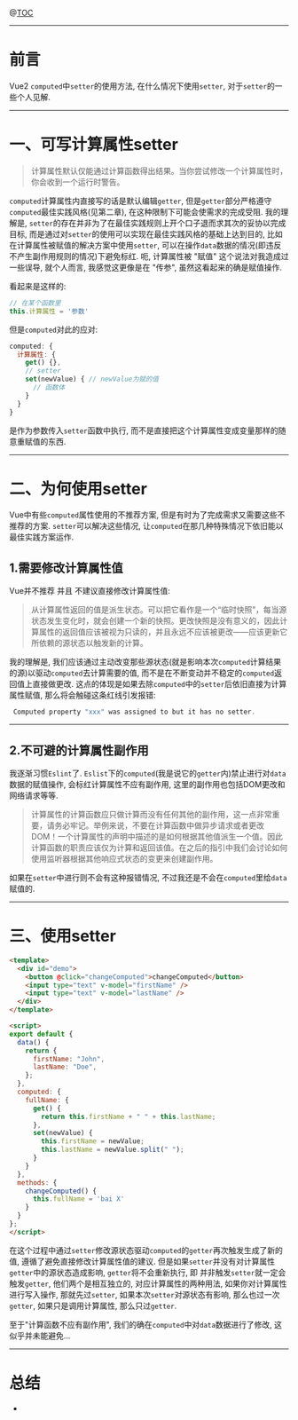 
@[TOC](文章目录)

---

# 前言
Vue2 `computed`中`setter`的使用方法, 在什么情况下使用`setter`, 对于`setter`的一些个人见解.

---


# 一、可写计算属性setter
> 计算属性默认仅能通过计算函数得出结果。当你尝试修改一个计算属性时，你会收到一个运行时警告。

`computed`计算属性内直接写的话是默认编辑`getter`, 但是`getter`部分严格遵守`computed`最佳实践风格(见第二章), 在这种限制下可能会使需求的完成受阻.
我的理解是, `setter`的存在并非为了在最佳实践规则上开个口子退而求其次的妥协以完成目标, 而是通过对`setter`的使用可以实现在最佳实践风格的基础上达到目的, 比如在计算属性被赋值的解决方案中使用`setter`, 可以在操作`data`数据的情况(即违反不产生副作用规则的情况)下避免标红.
呃, 计算属性被 "赋值" 这个说法对我造成过一些误导, 就个人而言, 我感觉这更像是在 "传参", 虽然这看起来的确是赋值操作.

看起来是这样的: 

```javascript
// 在某个函数里
this.计算属性 = '参数'
```

但是`computed`对此的应对: 

```javascript
computed: {
  计算属性: {
    get() {},
    // setter
    set(newValue) { // newValue为赋的值
      // 函数体
    }
  }
}
```
是作为参数传入`setter`函数中执行, 而不是直接把这个计算属性变成变量那样的随意重赋值的东西.

---

# 二、为何使用setter
Vue中有些`computed`属性使用的不推荐方案, 但是有时为了完成需求又需要这些不推荐的方案.
`setter`可以解决这些情况, 让`computed`在那几种特殊情况下依旧能以最佳实践方案运作.

##  1.需要修改计算属性值
Vue并不推荐 并且 不建议直接修改计算属性值:

> 从计算属性返回的值是派生状态。可以把它看作是一个“临时快照”，每当源状态发生变化时，就会创建一个新的快照。更改快照是没有意义的，因此计算属性的返回值应该被视为只读的，并且永远不应该被更改——应该更新它所依赖的源状态以触发新的计算。

我的理解是, 我们应该通过主动改变那些源状态(就是影响本次`computed`计算结果的源)以驱动`computed`去计算需要的值, 而不是在不断变动并不稳定的`computed`返回值上直接做更改.
这点的体现是如果去除`computed`中的`setter`后依旧直接为计算属性赋值, 那么将会触碰这条红线引发报错:

```javascript
 Computed property "xxx" was assigned to but it has no setter.
```

---

## 2.不可避的计算属性副作用
我逐渐习惯`Eslint`了.
`Eslist`下的`computed`(我是说它的`getter`内)禁止进行对`data`数据的赋值操作, 会标红计算属性不应有副作用, 这里的副作用也包括DOM更改和网络请求等等.

> 计算属性的计算函数应只做计算而没有任何其他的副作用，这一点非常重要，请务必牢记。举例来说，不要在计算函数中做异步请求或者更改 DOM！一个计算属性的声明中描述的是如何根据其他值派生一个值。因此计算函数的职责应该仅为计算和返回该值。在之后的指引中我们会讨论如何使用监听器根据其他响应式状态的变更来创建副作用。

如果在`setter`中进行则不会有这种报错情况, 不过我还是不会在`computed`里给`data`赋值的.

---

# 三、使用setter

```html
<template>
  <div id="demo">
    <button @click="changeComputed">changeComputed</button>
    <input type="text" v-model="firstName" />
    <input type="text" v-model="lastName" />
  </div>
</template>

<script>
export default {
  data() {
    return {
      firstName: "John",
      lastName: "Doe",
    };
  },
  computed: {
    fullName: {
      get() {
        return this.firstName + " " + this.lastName;
      },
      set(newValue) {
        this.firstName = newValue;
        this.lastName = newValue.split(" ");
      }
    }
  },
  methods: {
    changeComputed() {
      this.fullName = 'bai X'
    }
  }
};
</script>
```
在这个过程中通过`setter`修改源状态驱动`computed`的`getter`再次触发生成了新的值, 遵循了避免直接修改计算属性值的建议.
但是如果`setter`并没有对计算属性`getter`中的源状态造成影响, `getter`将不会重新执行, 即 并非触发`setter`就一定会触发`getter`, 他们两个是相互独立的, 对应计算属性的两种用法, 如果你对计算属性进行写入操作, 那就先过`setter`, 如果本次`setter`对源状态有影响, 那么也过一次`getter`, 如果只是调用计算属性, 那么只过`getter`.

至于"计算函数不应有副作用", 我们的确在`computed`中对`data`数据进行了修改, 这似乎并未能避免...


---

# 总结
-